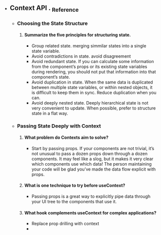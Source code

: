 
- ## Context API .  [<sub>    Reference </sub>](https://canvas.instructure.com/courses/6888396/discussion_topics/18305197/submit)
   - ### Choosing the State Structure
      1. #### Summarize the five principles for structuring state.
         - Group related state. merging simmilar states into a single state variable.
         - Avoid contradictions in state. avoid disagreement
         - Avoid redundant state. If you can calculate some information from the component’s props or its existing state variables during rendering, you should not put that information into that component’s state.
         - Avoid duplication in state. When the same data is duplicated between multiple state variables, or within nested objects, it is difficult to keep them in sync. Reduce duplication when you can.
         - Avoid deeply nested state. Deeply hierarchical state is not very convenient to update. When possible, prefer to structure state in a flat way.
   - ### Passing State Deeply with Context
      1. #### What problem do Contexts aim to solve?
         - Start by passing props. If your components are not trivial, it’s not unusual to pass a dozen props down through a dozen components. It may feel like a slog, but it makes it very clear which components use which data! The person maintaining your code will be glad you’ve made the data flow explicit with props.
      2. #### What is one technique to try before useContext?
         - Passing props is a great way to explicitly pipe data through your UI tree to the components that use it.
      3. #### What hook complements useContext for complex applications?
         - Replace prop drilling with context 
         - 